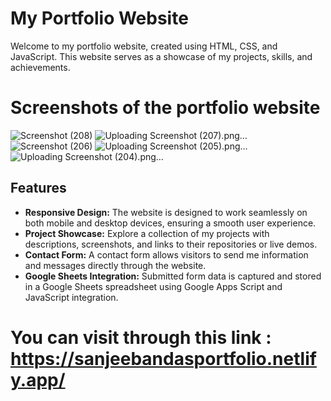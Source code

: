 # My Portfolio Website
Welcome to my portfolio website, created using HTML, CSS, and JavaScript. This website serves as a showcase of my projects, skills, and achievements.


# Screenshots of the portfolio website
![Screenshot (208)](https://github.com/iamsanjeebandas/Portoflio-Website-/assets/118650187/7317caf2-d0f8-4870-a968-3f0d17e2cd88)
![Uploading Screenshot (207).png…]()
![Screenshot (206)](https://github.com/iamsanjeebandas/Portoflio-Website-/assets/118650187/d8e50bd9-3fbd-4ae4-8bd0-e22b3bc435e8)
![Uploading Screenshot (205).png…]()
![Uploading Screenshot (204).png…]()



## Features

- **Responsive Design:** The website is designed to work seamlessly on both mobile and desktop devices, ensuring a smooth user experience.
- **Project Showcase:** Explore a collection of my projects with descriptions, screenshots, and links to their repositories or live demos.
- **Contact Form:** A contact form allows visitors to send me information and messages directly through the website.
- **Google Sheets Integration:** Submitted form data is captured and stored in a Google Sheets spreadsheet using Google Apps Script and JavaScript integration.


# You can visit through this link : https://sanjeebandasportfolio.netlify.app/


